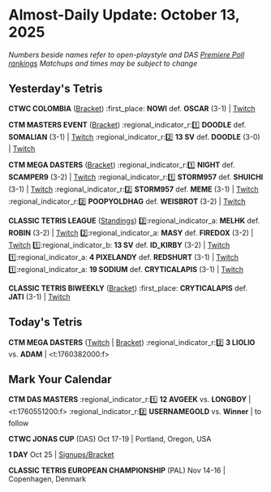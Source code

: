 # Almost-Daily Update: October 13, 2025
*Numbers beside names refer to open-playstyle and DAS [Premiere Poll rankings](https://premierepoll.wordpress.com/)*
*Matchups and times may be subject to change*

## Yesterday's Tetris
**CTWC COLOMBIA**  ([Bracket](https://tinyurl.com/ctwccolombia2025bracket))
:first_place:  **NOWI** def. **OSCAR** (3-1)  |  [Twitch](https://www.twitch.tv/videos/2590308546?t=01h47m32s)

**CTM MASTERS EVENT**  ([Bracket](https://go.ctm.gg/event/ctm-october-2025/masters-event/))
:regional_indicator_r::one:  **DOODLE** def. **SOMALIAN** (3-1)  |  [Twitch](https://www.twitch.tv/videos/2590218869?t=00h15m19s)
:regional_indicator_r::two:  **13 SV** def. **DOODLE** (3-0)  |  [Twitch](https://www.twitch.tv/videos/2590218869?t=01h00m54s)

**CTM MEGA DASTERS**  ([Bracket](https://go.ctm.gg/event/das-masters-october-2025/das-masters/))
:regional_indicator_r::one:  **NIGHT** def. **SCAMPER9** (3-2)  |  [Twitch](https://www.twitch.tv/videos/2590059310?t=00h20m05s)
:regional_indicator_r::one:  **STORM957** def. **SHUICHI** (3-1)  |  [Twitch](https://www.twitch.tv/videos/2590059310?t=01h18m37s)
:regional_indicator_r::two:  **STORM957** def. **MEME** (3-1)  |  [Twitch](https://www.twitch.tv/videos/2590059310?t=02h09m24s)
:regional_indicator_r::two:  **POOPYOLDHAG** def. **WEISBROT** (3-2)  |  [Twitch](https://www.twitch.tv/videos/2590658276?t=00h16m48s)

**CLASSIC TETRIS LEAGUE**  ([Standings](https://ctlscoreboard.herokuapp.com))
:two::regional_indicator_a:  **MELHK** def. **ROBIN** (3-2)  |  [Twitch](https://www.twitch.tv/videos/2590115108?t=00h07m11s)
:two::regional_indicator_a:  **MASY** def. **FIREDOX** (3-2)  |  [Twitch](https://www.twitch.tv/videos/2590115108?t=01h01m13s)
:one::regional_indicator_b:  **13 SV** def. **ID_KIRBY** (3-2)  |  [Twitch](https://www.twitch.tv/videos/2590347902?t=00h15m44s)
:one::regional_indicator_a:  **4 PIXELANDY** def. **REDSHURT** (3-1)  |  [Twitch](https://www.twitch.tv/videos/2590347902?t=01h10m09s)
:one::regional_indicator_a:  **19 SODIUM** def. **CRYTICALAPIS** (3-1)  |  [Twitch](https://www.twitch.tv/videos/2590347902?t=01h56m43s)

**CLASSIC TETRIS BIWEEKLY**  ([Bracket](https://docs.google.com/spreadsheets/d/e/2PACX-1vQkdY8SHspW6zWPlVgyT_o-de6XggqIIq6pAGpgFNffCEjZaVHJzLaA9MgpUgGDjLoxq-jTu5eX5yHO/pubhtml))
:first_place:  **CRYTICALAPIS** def. **JATI** (3-1)  |  [Twitch](https://www.twitch.tv/videos/2589597309?t=00h31m27s)

## Today's Tetris
**CTM MEGA DASTERS**  ([Twitch](https://twitch.tv/monthlytetris) | [Bracket](https://go.ctm.gg/event/das-masters-october-2025/das-masters/))
:regional_indicator_r::two:  **3 LIOLIO** vs. **ADAM**  |  <t:1760382000:f>

## Mark Your Calendar
**CTM DAS MASTERS**
:regional_indicator_r::one:  **12 AVGEEK** vs. **LONGBOY**  |  <t:1760551200:f>
:regional_indicator_r::two:  **USERNAMEGOLD** vs. **Winner**  |  to follow

**CTWC JONAS CUP** (DAS)
Oct 17-19  |  Portland, Oregon, USA

**1 DAY**
Oct 25  |  [Signups/Bracket](https://www.start.gg/tournament/1-day-october-2025/details)

**CLASSIC TETRIS EUROPEAN CHAMPIONSHIP** (PAL)
Nov 14-16  |  Copenhagen, Denmark